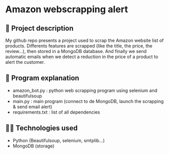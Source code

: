 # Amazon webscrapping alert

## 🎯 Project description 

My github repo presents a project used to scrap the Amazon website list of products. Differents features are scrapped (like the title, the price, the review...), then stored in a MongoDB database. And finally we send automatic emails when we detect a reduction in the price of a product to alert the customer.

## 🤖 Program explanation

- amazon_bot.py : python web scrapping program using selenium and beautifulsoup
- main.py : main program (connect to de MongoDB, launch the scrapping & send email alert)
- requirements.txt : list of all dependencies

## 👨‍💻 Technologies used 
- Python (Beautifulsoup, selenium, smtplib...)
- MongoDB (storage)

